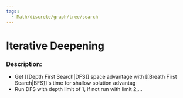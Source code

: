 ```yaml
---
tags:
  - Math/discrete/graph/tree/search
---
```

# Iterative Deepening
### Description:
- Get [[Depth First Search|DFS]] space advantage with [[Breath First Search|BFS]]'s time for shallow solution advantag
- Run DFS with depth limit of 1, if not run with limit 2,...